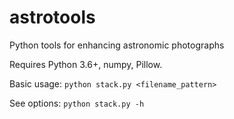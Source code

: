 # astrotools

Python tools for enhancing astronomic photographs

Requires Python 3.6+, numpy, Pillow.

Basic usage: `python stack.py <filename_pattern>`

See options: `python stack.py -h`
